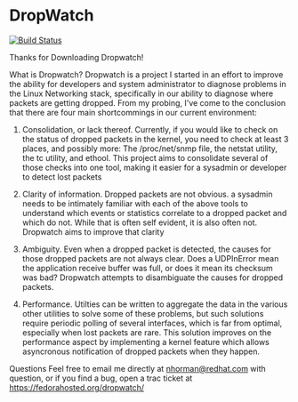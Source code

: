 DropWatch
=========

[![Build Status](https://travis-ci.org/nhorman/dropwatch.svg?branch=master)](https://travis-ci.org/nhorman/dropwatch)

Thanks for Downloading Dropwatch!

What is Dropwatch?
Dropwatch is a project I started in an effort to improve the ability for
developers and system administrator to diagnose problems in the Linux Networking
stack, specifically in our ability to diagnose where packets are getting
dropped.  From my probing, I've come to the conclusion that there are four main
shortcommings in our current environment:

1) Consolidation, or lack thereof.  Currently, if you would like to check on the
status of dropped packets in the kernel, you need to check at least 3 places,
and possibly more: The /proc/net/snmp file, the netstat utility, the tc utility,
and ethool.  This project aims to consolidate several of those checks into one
tool, making it easier for a sysadmin or developer to detect lost packets

2) Clarity of information.  Dropped packets are not obvious.  a sysadmin needs
to be intimately familiar with each of the above tools to understand which
events or statistics correlate to a dropped packet and which do not.  While that
is often self evident, it is also often not.  Dropwatch aims to improve that
clarity

3) Ambiguity.  Even when a dropped packet is detected, the causes for those
dropped packets are not always clear.  Does a UDPInError mean the application
receive buffer was full, or does it mean its checksum was bad?  Dropwatch
attempts to disambiguate the causes for dropped packets.

4) Performance.  Utilties can be written to aggregate the data in the various
other utilities to solve some of these problems, but such solutions require
periodic polling of several interfaces, which is far from optimal, especially
when lost packets are rare.  This solution improves on the performance aspect by
implementing a kernel feature which allows asyncronous notification of dropped
packets when they happen.

Questions
Feel free to email me directly at nhorman@redhat.com with question, or if you
find a bug, open a trac ticket at https://fedorahosted.org/dropwatch/

